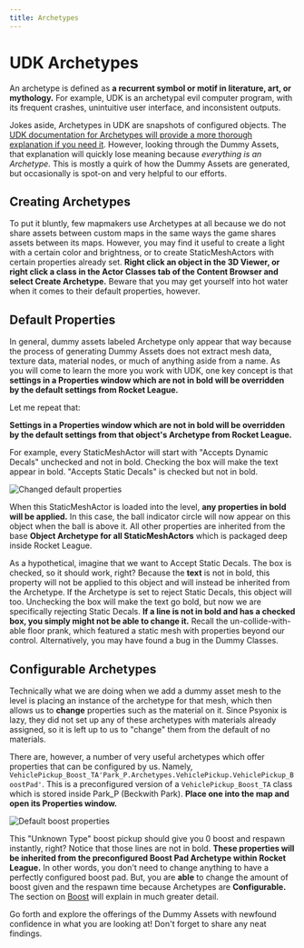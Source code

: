 ```yaml
---
title: Archetypes
---
```

# UDK Archetypes

An archetype is defined as **a recurrent symbol or motif in literature, art, or mythology.** For example, UDK is an archetypal evil computer program, with its frequent crashes, unintuitive user interface, and inconsistent outputs.

Jokes aside, Archetypes in UDK are snapshots of configured objects. The [UDK documentation for Archetypes will provide a more thorough explanation if you need it](https://docs.unrealengine.com/udk/Three/UsingArchetypes.html). However, looking through the Dummy Assets, that explanation will quickly lose meaning because *everything is an Archetype.* This is mostly a quirk of how the Dummy Assets are generated, but occasionally is spot-on and very helpful to our efforts.

## Creating Archetypes

To put it bluntly, few mapmakers use Archetypes at all because we do not share assets between custom maps in the same ways the game shares assets between its maps. However, you may find it useful to create a light with a certain color and brightness, or to create StaticMeshActors with certain properties already set. **Right click an object in the 3D Viewer, or right click a class in the Actor Classes tab of the Content Browser and select Create Archetype.** Beware that you may get yourself into hot water when it comes to their default properties, however.

## Default Properties

In general, dummy assets labeled Archetype only appear that way because the process of generating Dummy Assets does not extract mesh data, texture data, material nodes, or much of anything aside from a name. As you will come to learn the more you work with UDK, one key concept is that **settings in a Properties window which are not in bold will be overridden by the default settings from Rocket League.**

Let me repeat that:

**Settings in a Properties window which are not in bold will be overridden by the default settings from that object's Archetype from Rocket League.**

For example, every StaticMeshActor will start with "Accepts Dynamic Decals" unchecked and not in bold. Checking the box will make the text appear in bold. "Accepts Static Decals" is checked but not in bold.

![Changed default properties](/images/udk/advanced/archetypes_defaultproperties.png "I accept")

When this StaticMeshActor is loaded into the level, **any properties in bold will be applied.** In this case, the ball indicator circle will now appear on this object when the ball is above it. All other properties are inherited from the base **Object Archetype for all StaticMeshActors** which is packaged deep inside Rocket League.

As a hypothetical, imagine that we want to Accept Static Decals. The box is checked, so it should work, right? Because the **text** is not in bold, this property will not be applied to this object and will instead be inherited from the Archetype. If the Archetype is set to reject Static Decals, this object will too. Unchecking the box will make the text go bold, but now we are specifically rejecting Static Decals. **If a line is not in bold and has a checked box, you simply might not be able to change it.** Recall the un-collide-with-able floor prank, which featured a static mesh with properties beyond our control. Alternatively, you may have found a bug in the Dummy Classes.

## Configurable Archetypes

Technically what we are doing when we add a dummy asset mesh to the level is placing an instance of the archetype for that mesh, which then allows us to **change** properties such as the material on it. Since Psyonix is lazy, they did not set up any of these archetypes with materials already assigned, so it is left up to us to "change" them from the default of no materials.

There are, however, a number of very useful archetypes which offer properties that can be configured by us. Namely, `VehiclePickup_Boost_TA'Park_P.Archetypes.VehiclePickup.VehiclePickup_BoostPad'`. This is a preconfigured version of a `VehiclePickup_Boost_TA` class which is stored inside Park_P (Beckwith Park). **Place one into the map and open its Properties window.**

![Default boost properties](/images/udk/advanced/archetypes_vehiclepickup.png "Sensible Nonsense")

This "Unknown Type" boost pickup should give you 0 boost and respawn instantly, right? Notice that those lines are not in bold. **These properties will be inherited from the preconfigured Boost Pad Archetype within Rocket League.** In other words, you don't need to change anything to have a perfectly configured boost pad. But, you are **able** to change the amount of boost given and the respawn time because Archetypes are **Configurable.** The section on [Boost](boost.md) will explain in much greater detail.

Go forth and explore the offerings of the Dummy Assets with newfound confidence in what you are looking at! Don't forget to share any neat findings.
